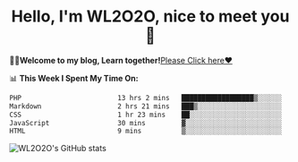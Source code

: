 <h1 align = "center">Hello, I'm WL2O2O, nice to meet you 👋</h1>

🧑‍💻**Welcome to my blog, Learn together!**[Please Click here❤️](https://wl2o2o.github.io)

📊 **This Week I Spent My Time On:**
<!--START_SECTION:waka-->

```txt
PHP                        13 hrs 2 mins   ██████████████████▒░░░░░░   73.94 %
Markdown                   2 hrs 21 mins   ███▒░░░░░░░░░░░░░░░░░░░░░   13.37 %
CSS                        1 hr 23 mins    ██░░░░░░░░░░░░░░░░░░░░░░░   07.85 %
JavaScript                 30 mins         ▓░░░░░░░░░░░░░░░░░░░░░░░░   02.85 %
HTML                       9 mins          ▒░░░░░░░░░░░░░░░░░░░░░░░░   00.85 %
```

<!--END_SECTION:waka-->

![WL2O2O's GitHub stats](https://github-readme-stats.vercel.app/api?username=wl2o2o&show_icons=true)


<!--
**WL2O2O/WL2O2O** is a ✨ _special_ ✨ repository because its `README.md` (this file) appears on your GitHub profile.

Here are some ideas to get you started:

- 🔭 I’m currently working on ...
- 🌱 I’m currently learning ...
- 👯 I’m looking to collaborate on ...
- 🤔 I’m looking for help with ...
- 💬 Ask me about ...
- 📫 How to reach me: ...
- 😄 Pronouns: ...
- ⚡ Fun fact: ...
-->
